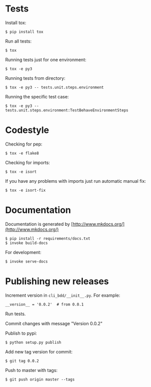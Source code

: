 # Tests

Install tox:

    $ pip install tox

Run all tests:

    $ tox

Running tests just for one environment:

    $ tox -e py3

Running tests from directory:

    $ tox -e py3 -- tests.unit.steps.environment

Running the specific test case:

    $ tox -e py3 -- tests.unit.steps.environment:TestBehaveEnvironmentSteps

# Codestyle

Checking for pep:

    $ tox -e flake8

Checking for imports:

    $ tox -e isort

If you have any problems with imports just run automatic manual fix:

    $ tox -e isort-fix

# Documentation

Documentation is generated by [http://www.mkdocs.org/](http://www.mkdocs.org/)

    $ pip install -r requirements/docs.txt
    $ invoke build-docs

For development:

    $ invoke serve-docs


# Publishing new releases

Increment version in `cli_bdd/__init__.py`. For example:

    __version__ = '0.0.2'  # from 0.0.1

Run tests.

Commit changes with message "Version 0.0.2"

Publish to pypi:

    $ python setup.py publish

Add new tag version for commit:

    $ git tag 0.0.2

Push to master with tags:

    $ git push origin master --tags
